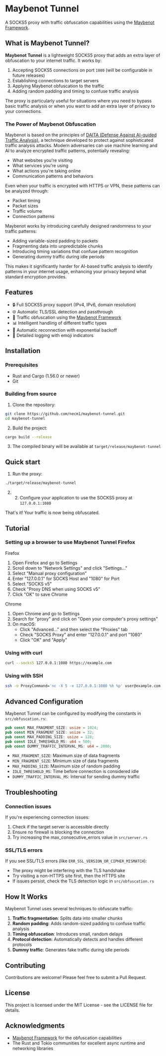 # Maybenot Tunnel

A SOCKS5 proxy with traffic obfuscation capabilities using the [Maybenot Framework](https://github.com/maybenot-io/maybenot).

## What is Maybenot Tunnel?

**Maybenot Tunnel** is a lightweight SOCKS5 proxy that adds an extra layer of obfuscation to your internet traffic. It works by:

1. Accepting SOCKS5 connections on port `1080` (will be configurable in future releases)
2. Establishing connections to target servers
3. Applying Maybenot obfuscation to the traffic
4. Adding random padding and timing to confuse traffic analysis

The proxy is particularly useful for situations where you need to bypass basic traffic analysis or when you want to add an extra layer of privacy to your connections.

### The Power of Maybenot Obfuscation

Maybenot is based on the principles of [DAITA (Defense Against AI-guided Traffic Analysis)](https://mullvad.net/de/blog/introducing-defense-against-ai-guided-traffic-analysis-daita), a technique developed to protect against sophisticated traffic analysis attacks. Modern adversaries can use machine learning and AI to analyze encrypted traffic patterns, potentially revealing:

- What websites you're visiting
- What services you're using
- What actions you're taking online
- Communication patterns and behaviors

Even when your traffic is encrypted with HTTPS or VPN, these patterns can be analyzed through:
- Packet timing
- Packet sizes
- Traffic volume
- Connection patterns

Maybenot works by introducing carefully designed randomness to your traffic patterns:
- Adding variable-sized padding to packets
- Fragmenting data into unpredictable chunks
- Introducing timing variations that confuse pattern recognition
- Generating dummy traffic during idle periods

This makes it significantly harder for AI-based traffic analysis to identify patterns in your internet usage, enhancing your privacy beyond what standard encryption provides.

## Features

- 🔒 Full SOCKS5 proxy support (IPv4, IPv6, domain resolution)
- 🌐 Automatic TLS/SSL detection and passthrough
- 🧩 Traffic obfuscation using the [Maybenot Framework](https://github.com/maybenot-io/maybenot)
- 📊 Intelligent handling of different traffic types
- 🔄 Automatic reconnection with exponential backoff
- 📝 Detailed logging with emoji indicators

## Installation

### Prerequisites

- Rust and Cargo (1.56.0 or newer)
- Git

### Building from source

1. Clone the repository:

```bash
git clone https://github.com/necm1/maybenot-tunnel.git
cd maybenot-tunnel
```

2. Build the project:
```bash
cargo build --release
```

3. The compiled binary will be available at `target/release/maybenot-tunnel`

## Quick start
1. Run the proxy:
```bash
./target/release/maybenot-tunnel
```

2. 2. Configure your application to use the SOCKS5 proxy at `127.0.0.1:1080`

That's it! Your traffic is now being obfuscated.

## Tutorial
### Setting up a browser to use Maybenot Tunnel Firefox

Firefox
1. Open Firefox and go to Settings
2. Scroll down to "Network Settings" and click "Settings..."
3. Select "Manual proxy configuration"
4. Enter "127.0.0.1" for SOCKS Host and "1080" for Port
5. Select "SOCKS v5"
6. Check "Proxy DNS when using SOCKS v5"
7. Click "OK" to save Chrome

Chrome
1. Open Chrome and go to Settings
2. Search for "proxy" and click on "Open your computer's proxy settings"
3. On macOS:
   - Click "Advanced..." and then select the "Proxies" tab
   - Check "SOCKS Proxy" and enter "127.0.0.1" and port "1080"
   - Click "OK" and "Apply"

### Using with curl

```bash
curl --socks5 127.0.0.1:1080 https://example.com
```

### Using with SSH
```bash
ssh -o ProxyCommand='nc -X 5 -x 127.0.0.1:1080 %h %p' user@example.com
```

## Advanced Configuration
Maybenot Tunnel can be configured by modifying the constants in `src/obfuscation.rs`:

```rust
pub const MAX_FRAGMENT_SIZE: usize = 1024;
pub const MIN_FRAGMENT_SIZE: usize = 32;
pub const MAX_PADDING_SIZE: usize = 128;
pub const IDLE_THRESHOLD_MS: u64 = 500;
pub const DUMMY_TRAFFIC_INTERVAL_MS: u64 = 2000;
```

- `MAX_FRAGMENT_SIZE`: Maximum size of data fragments
- `MIN_FRAGMENT_SIZE`: Minimum size of data fragments
- `MAX_PADDING_SIZE`: Maximum size of random padding
- `IDLE_THRESHOLD_MS`: Time before connection is considered idle
- `DUMMY_TRAFFIC_INTERVAL_MS`: Interval for sending dummy traffic

## Troubleshooting
### Connection issues

If you're experiencing connection issues:

1. Check if the target server is accessible directly
2. Ensure no firewall is blocking the connection
3. Try increasing the max_consecutive_errors value in `src/server.rs`

### SSL/TLS errors

If you see SSL/TLS errors (like `ERR_SSL_VERSION_OR_CIPHER_MISMATCH`):

- The proxy might be interfering with the TLS handshake
- Try visiting a non-HTTPS site first, then the HTTPS site
- If issues persist, check the TLS detection logic in `src/obfuscation.rs`

## How It Works
Maybenot Tunnel uses several techniques to obfuscate traffic:

1. **Traffic fragmentation**: Splits data into smaller chunks
2. **Random padding**: Adds random-sized padding to confuse traffic analysis
3. **Timing obfuscation**: Introduces small, random delays
4. **Protocol detection**: Automatically detects and handles different protocols
5. **Dummy traffic**: Generates fake traffic during idle periods

## Contributing
Contributions are welcome! Please feel free to submit a Pull Request.

## License
This project is licensed under the MIT License - see the LICENSE file for details.

## Acknowledgments
-  [Maybenot Framework](https://github.com/maybenot-io/maybenot) for the obfuscation capabilities
- The Rust and Tokio communities for excellent async runtime and networking libraries